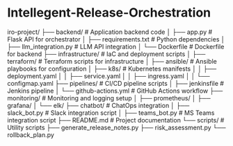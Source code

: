 # Intellegent-Release-Orchestration
iro-project/
├── backend/                     # Application backend code
│   ├── app.py                   # Flask API for orchestrator
│   ├── requirements.txt         # Python dependencies
│   ├── llm_integration.py       # LLM API integration
│   └── Dockerfile               # Dockerfile for backend
├── infrastructure/              # IaC and deployment scripts
│   ├── terraform/               # Terraform scripts for infrastructure
│   ├── ansible/                 # Ansible playbooks for configuration
│   ├── k8s/                     # Kubernetes manifests
│   │   ├── deployment.yaml
│   │   ├── service.yaml
│   │   ├── ingress.yaml
│   │   └── configmap.yaml
├── pipelines/                   # CI/CD pipeline scripts
│   ├── jenkinsfile              # Jenkins pipeline
│   └── github-actions.yml       # GitHub Actions workflow
├── monitoring/                  # Monitoring and logging setup
│   ├── prometheus/
│   ├── grafana/
│   └── elk/
├── chatbot/                     # ChatOps integration
│   ├── slack_bot.py             # Slack integration script
│   ├── teams_bot.py             # MS Teams integration script
├── README.md                    # Project documentation
└── scripts/                     # Utility scripts
    ├── generate_release_notes.py
    ├── risk_assessment.py
    └── rollback_plan.py
